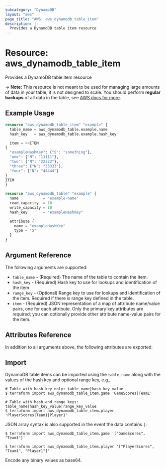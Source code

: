 ```yaml
---
subcategory: "DynamoDB"
layout: "aws"
page_title: "AWS: aws_dynamodb_table_item"
description: |-
  Provides a DynamoDB table item resource
---
```


# Resource: aws_dynamodb_table_item

Provides a DynamoDB table item resource

-> **Note:** This resource is not meant to be used for managing large amounts of data in your table, it is not designed to scale.
  You should perform **regular backups** of all data in the table, see [AWS docs for more](https://docs.aws.amazon.com/amazondynamodb/latest/developerguide/BackupRestore.html).

## Example Usage

```terraform
resource "aws_dynamodb_table_item" "example" {
  table_name = aws_dynamodb_table.example.name
  hash_key   = aws_dynamodb_table.example.hash_key

  item = <<ITEM
{
  "exampleHashKey": {"S": "something"},
  "one": {"N": "11111"},
  "two": {"N": "22222"},
  "three": {"N": "33333"},
  "four": {"N": "44444"}
}
ITEM
}

resource "aws_dynamodb_table" "example" {
  name           = "example-name"
  read_capacity  = 10
  write_capacity = 10
  hash_key       = "exampleHashKey"

  attribute {
    name = "exampleHashKey"
    type = "S"
  }
}
```

## Argument Reference

The following arguments are supported:

* `table_name` - (Required) The name of the table to contain the item.
* `hash_key` - (Required) Hash key to use for lookups and identification of the item
* `range_key` - (Optional) Range key to use for lookups and identification of the item. Required if there is range key defined in the table.
* `item` - (Required) JSON representation of a map of attribute name/value pairs, one for each attribute.
  Only the primary key attributes are required; you can optionally provide other attribute name-value pairs for the item.

## Attributes Reference

In addition to all arguments above, the following attributes are exported:

## Import

DynamoDB table items can be imported using the `table_name` along with the values of the hash key and optional range key, e.g.,

```
# Table with hash key only: table_name|hash_key_value
$ terraform import aws_dynamodb_table_item.game 'GameScores|Team1'

# Table with hash and range keys: table_name|hash_key_value|range_key_value
$ terraform import aws_dynamodb_table_item.player 'PlayerScores|Team1|Player1'
```

JSON array syntax is also supported in the event the data contains `|`:

```
$ terraform import aws_dynamodb_table_item.game '["GameScores", "Team1"]'

$ terraform import aws_dynamodb_table_item.player '["PlayerScores", "Team1", "Player1"]'
```

Encode any binary values as base64.
